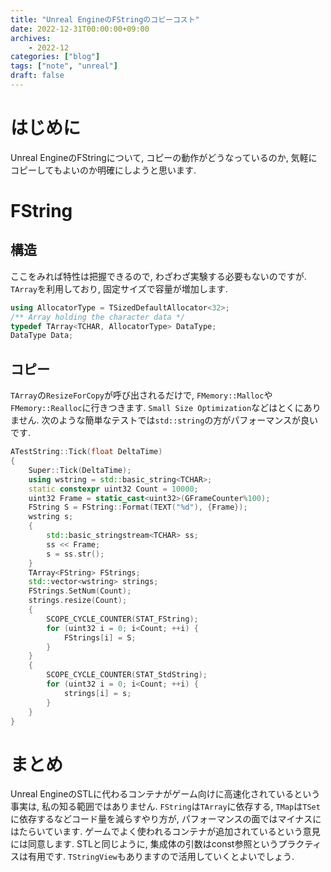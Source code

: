 ```yaml
---
title: "Unreal EngineのFStringのコピーコスト"
date: 2022-12-31T00:00:00+09:00
archives:
    - 2022-12
categories: ["blog"]
tags: ["note", "unreal"]
draft: false
---
```


# はじめに
Unreal EngineのFStringについて, コピーの動作がどうなっているのか, 気軽にコピーしてもよいのか明確にしようと思います.

# FString

## 構造
ここをみれば特性は把握できるので, わざわざ実験する必要もないのですが.
`TArray`を利用しており, 固定サイズで容量が増加します.

```cpp
using AllocatorType = TSizedDefaultAllocator<32>;
/** Array holding the character data */
typedef TArray<TCHAR, AllocatorType> DataType;
DataType Data;

```

## コピー
`TArray`の`ResizeForCopy`が呼び出されるだけで, `FMemory::Malloc`や`FMemory::Realloc`に行きつきます. `Small Size Optimization`などはとくにありません. 
次のような簡単なテストでは`std::string`の方がパフォーマンスが良いです.

```cpp
ATestString::Tick(float DeltaTime)
{
    Super::Tick(DeltaTime);
    using wstring = std::basic_string<TCHAR>;
    static constexpr uint32 Count = 10000;
    uint32 Frame = static_cast<uint32>(GFrameCounter%100);
    FString S = FString::Format(TEXT("%d"), {Frame});
    wstring s;
    {
        std::basic_stringstream<TCHAR> ss;
        ss << Frame;
        s = ss.str();
    }
    TArray<FString> FStrings;
    std::vector<wstring> strings;
    FStrings.SetNum(Count);
    strings.resize(Count);
    {
        SCOPE_CYCLE_COUNTER(STAT_FString);
        for (uint32 i = 0; i<Count; ++i) {
            FStrings[i] = S;
        }
    }
    {
        SCOPE_CYCLE_COUNTER(STAT_StdString);
        for (uint32 i = 0; i<Count; ++i) {
            strings[i] = s;
        }
    }
}
```

# まとめ
Unreal EngineのSTLに代わるコンテナがゲーム向けに高速化されているという事実は, 私の知る範囲ではありません. `FString`は`TArray`に依存する, `TMap`は`TSet`に依存するなどコード量を減らすやり方が, パフォーマンスの面ではマイナスにはたらいています. 
ゲームでよく使われるコンテナが追加されているという意見には同意します.
STLと同じように, 集成体の引数はconst参照というプラクティスは有用です. `TStringView`もありますので活用していくとよいでしょう.

